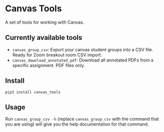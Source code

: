 # Canvas Tools
A set of tools for working with Canvas.

## Currently available tools

- `canvas_group_csv`: Export your canvas student groups into a CSV file. Ready for Zoom breakout room CSV import.
- `canvas_download_annotated_pdf`: Download all annotated PDFs from a specific assignment. PDF files only.

## Install

`pip3 install canvas_tools`

## Usage

Run `canvas_group_csv -h` (replace `canvas_group_csv` with the command that you are using) will give you the help documentation for that command.